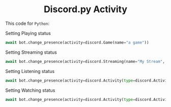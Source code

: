 <h1 align="center">
  Discord.py Activity
  <br>
</h1>


This code for `Python`:


Setting Playing status
```python
await bot.change_presence(activity=discord.Game(name="a game"))
```

Setting Streaming status
```python
await bot.change_presence(activity=discord.Streaming(name="My Stream", url=my_twitch_url))
```

Setting Listening status
```python
await bot.change_presence(activity=discord.Activity(type=discord.ActivityType.listening, name="a song"))
```

Setting Watching status
```python
await bot.change_presence(activity=discord.Activity(type=discord.ActivityType.watching, name="a movie"))
```
